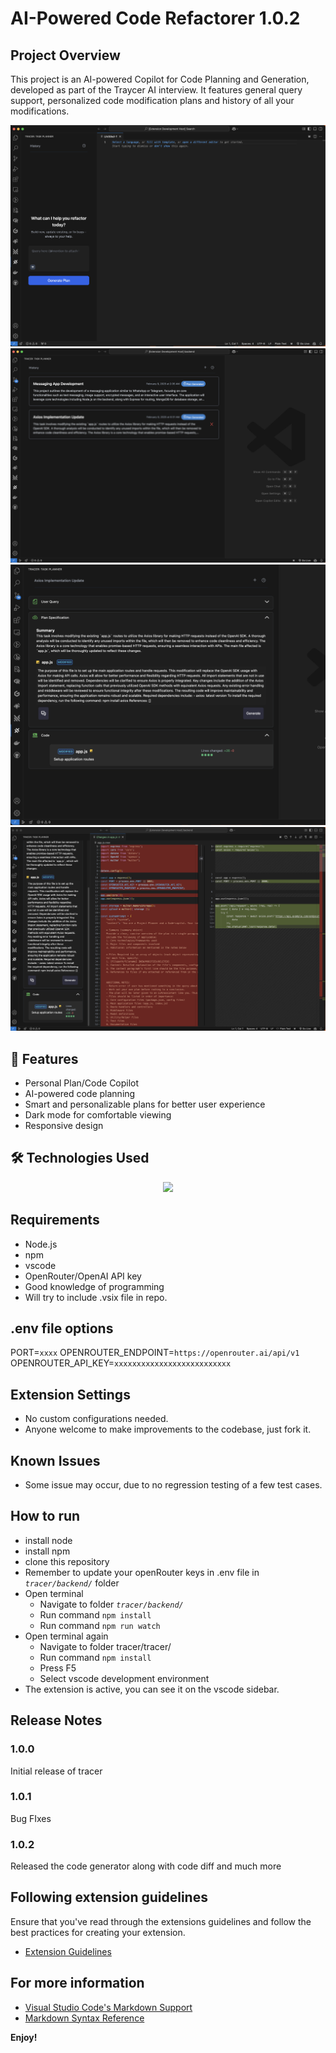 # AI-Powered Code Refactorer 1.0.2

## Project Overview
This project is an AI-powered Copilot for Code Planning and Generation, developed as part of the Traycer AI interview. It features general query support, personalized code modification plans and history of all your modifications.

![Home](demo.png)
![History](history.png)
![Plan](plan.png)
![Code](code_diff.png)

## 🌟 Features
- Personal Plan/Code Copilot
- AI-powered code planning
- Smart and personalizable plans for better user experience
- Dark mode for comfortable viewing
- Responsive design

## 🛠️ Technologies Used
<p align="center">
    <img src="https://skillicons.dev/icons?i=git,ai,js,ts,vscode,html,css" />
</p>


## Requirements
- Node.js
- npm
- vscode
- OpenRouter/OpenAI API key
- Good knowledge of programming
- Will try to include .vsix file in repo.

## .env file options
PORT=`xxxx`
OPENROUTER_ENDPOINT=`https://openrouter.ai/api/v1`
OPENROUTER_API_KEY=`xxxxxxxxxxxxxxxxxxxxxxxxxx`

## Extension Settings
- No custom configurations needed.
- Anyone welcome to make improvements to the codebase, just fork it.

## Known Issues
- Some issue may occur, due to no regression testing of a few test cases.

## How to run
- install node
- install npm
- clone this repository
- Remember to update your openRouter keys in .env file in _`tracer/backend/`_ folder
- Open terminal
    - Navigate to folder _`tracer/backend/`_
    - Run command `npm install`
    - Run command `npm run watch`
- Open terminal again
    - Navigate to folder tracer/tracer/
    - Run command `npm install`
    - Press F5
    - Select vscode development environment
- The extension is active, you can see it on the vscode sidebar.


## Release Notes
### 1.0.0
Initial release of tracer

### 1.0.1
Bug FIxes

### 1.0.2
Released the code generator along with code diff and much more

## Following extension guidelines
Ensure that you've read through the extensions guidelines and follow the best practices for creating your extension.
* [Extension Guidelines](https://code.visualstudio.com/api/references/extension-guidelines)

## For more information
* [Visual Studio Code's Markdown Support](http://code.visualstudio.com/docs/languages/markdown)
* [Markdown Syntax Reference](https://help.github.com/articles/markdown-basics/)

**Enjoy!**
